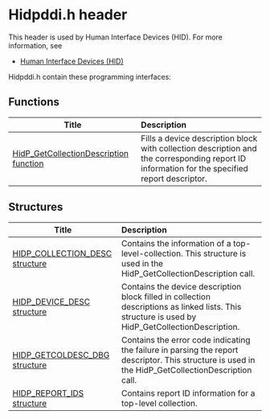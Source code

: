 # Hidpddi.h header


This header is used by Human Interface Devices (HID). For more information, see
- [Human Interface Devices (HID)](../_hid/index.md)

Hidpddi.h contain these programming interfaces:


## Functions

| Title   | Description   |
| ---- |:---- |
| [HidP_GetCollectionDescription function](nf-hidpddi-hidp-getcollectiondescription.md) | Fills a device description block with collection description and the corresponding report ID information for the specified report descriptor. |

## Structures

| Title   | Description   |
| ---- |:---- |
| [HIDP_COLLECTION_DESC structure](ns-hidpddi--hidp-collection-desc.md) | Contains the information of a top-level-collection. This structure is used in the HidP_GetCollectionDescription call. |
| [HIDP_DEVICE_DESC structure](ns-hidpddi--hidp-device-desc.md) | Contains the device description block filled in collection descriptions as linked lists. This structure is used by HidP_GetCollectionDescription. |
| [HIDP_GETCOLDESC_DBG structure](ns-hidpddi--hidp-getcoldesc-dbg.md) | Contains the error code indicating the failure in parsing the report descriptor. This structure is used in the HidP_GetCollectionDescription call. |
| [HIDP_REPORT_IDS structure](ns-hidpddi--hidp-report-ids.md) | Contains report ID information for a top-level collection. |
